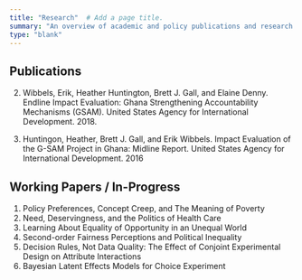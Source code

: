 ```yaml
---
title: "Research"  # Add a page title.
summary: "An overview of academic and policy publications and research."
type: "blank"  
---
```


## Publications

2. Wibbels, Erik, Heather Huntington, Brett J. Gall, and Elaine Denny. Endline Impact Evaluation: Ghana Strengthening Accountability Mechanisms (GSAM). United States Agency for International Development. 2018.

1. Huntingon, Heather, Brett J. Gall, and Erik Wibbels. Impact Evaluation of the G-SAM Project in Ghana: Midline Report. United States Agency for International Development. 2016

## Working Papers / In-Progress

1. Policy Preferences, Concept Creep, and The Meaning of Poverty
2. Need, Deservingness, and the Politics of Health Care
3. Learning About Equality of Opportunity in an Unequal World
4. Second-order Fairness Perceptions and Political Inequality
5. Decision Rules, Not Data Quality: The Effect of Conjoint Experimental Design on Attribute Interactions
6. Bayesian Latent Effects Models for Choice Experiment
